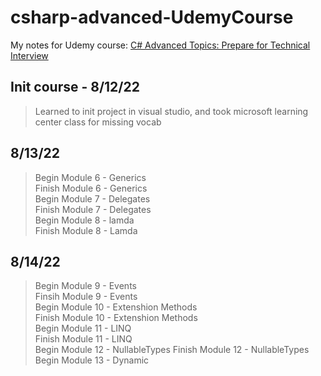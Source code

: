 # csharp-advanced-UdemyCourse
My notes for Udemy course: [C# Advanced Topics: Prepare for Technical Interview](https://www.udemy.com/course/csharp-advanced/learn/lecture/1988790#questions/13997196)

## Init course - 8/12/22
> Learned to init project in visual studio, and took microsoft learning center class for missing vocab  

## 8/13/22
> Begin Module 6 - Generics  
> Finish Module 6 - Generics  
> Begin Module 7 - Delegates  
> Finish Module 7 - Delegates  
> Begin Module 8 - lamda  
> Finish Module 8 - Lamda  

## 8/14/22
> Begin Module 9 - Events  
> Finsih Module 9 - Events  
> Begin Module 10 - Extenshion Methods  
> Finish Module 10 - Extenshion Methods  
> Begin Module 11 - LINQ  
> Finish Module 11 - LINQ  
> Begin Module 12 - NullableTypes
> Finish Module 12 - NullableTypes
> Begin Module 13 - Dynamic
<!-- > Finish Module 13 - Dynamic -->
<!-- > Begin Module 14 - Exception Handling -->
<!-- > Finish Module 14 - Exception Handling -->
<!-- > Begin Module 15 - Async-Await -->
<!-- > Finish Module 15 - Async-Await -->
<!-- Quiz 2 -->
<!-- > Begin Module 16 - Source Code -->
<!-- > Finish Module 16 - Source Code -->
<!-- > Begin Module 17 - What's New in C# 6 -->
<!-- > Finish Module 17 - What's New in C# 6 -->

